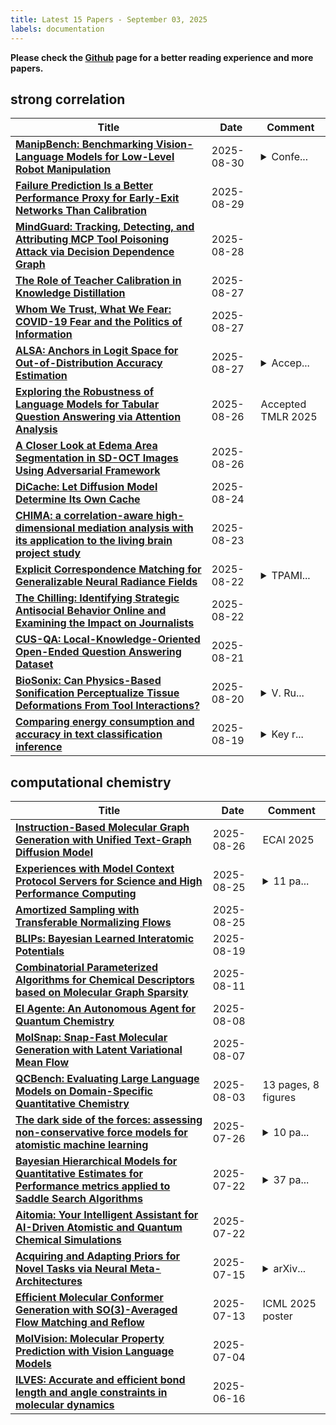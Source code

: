 ```yaml
---
title: Latest 15 Papers - September 03, 2025
labels: documentation
---
```

**Please check the [Github](https://github.com/zezhishao/MTS_Daily_ArXiv) page for a better reading experience and more papers.**

## strong correlation
| **Title** | **Date** | **Comment** |
| --- | --- | --- |
| **[ManipBench: Benchmarking Vision-Language Models for Low-Level Robot Manipulation](http://arxiv.org/abs/2505.09698v2)** | 2025-08-30 | <details><summary>Confe...</summary><p>Conference on Robot Learning (CoRL) 2025. 50 pages and 30 figures. v2 is the camera-ready and includes a few more new experiments compared to v1</p></details> |
| **[Failure Prediction Is a Better Performance Proxy for Early-Exit Networks Than Calibration](http://arxiv.org/abs/2508.21495v1)** | 2025-08-29 |  |
| **[MindGuard: Tracking, Detecting, and Attributing MCP Tool Poisoning Attack via Decision Dependence Graph](http://arxiv.org/abs/2508.20412v1)** | 2025-08-28 |  |
| **[The Role of Teacher Calibration in Knowledge Distillation](http://arxiv.org/abs/2508.20224v1)** | 2025-08-27 |  |
| **[Whom We Trust, What We Fear: COVID-19 Fear and the Politics of Information](http://arxiv.org/abs/2508.20146v1)** | 2025-08-27 |  |
| **[ALSA: Anchors in Logit Space for Out-of-Distribution Accuracy Estimation](http://arxiv.org/abs/2508.19613v1)** | 2025-08-27 | <details><summary>Accep...</summary><p>Accepted to BMVC 2025, Oral</p></details> |
| **[Exploring the Robustness of Language Models for Tabular Question Answering via Attention Analysis](http://arxiv.org/abs/2406.12719v4)** | 2025-08-26 | Accepted TMLR 2025 |
| **[A Closer Look at Edema Area Segmentation in SD-OCT Images Using Adversarial Framework](http://arxiv.org/abs/2508.18790v1)** | 2025-08-26 |  |
| **[DiCache: Let Diffusion Model Determine Its Own Cache](http://arxiv.org/abs/2508.17356v1)** | 2025-08-24 |  |
| **[CHIMA: a correlation-aware high-dimensional mediation analysis with its application to the living brain project study](http://arxiv.org/abs/2508.16883v1)** | 2025-08-23 |  |
| **[Explicit Correspondence Matching for Generalizable Neural Radiance Fields](http://arxiv.org/abs/2304.12294v2)** | 2025-08-22 | <details><summary>TPAMI...</summary><p>TPAMI 2025, Project page: https://donydchen.github.io/matchnerf, Code: https://github.com/donydchen/matchnerf</p></details> |
| **[The Chilling: Identifying Strategic Antisocial Behavior Online and Examining the Impact on Journalists](http://arxiv.org/abs/2508.15061v2)** | 2025-08-22 |  |
| **[CUS-QA: Local-Knowledge-Oriented Open-Ended Question Answering Dataset](http://arxiv.org/abs/2507.22752v2)** | 2025-08-21 |  |
| **[BioSonix: Can Physics-Based Sonification Perceptualize Tissue Deformations From Tool Interactions?](http://arxiv.org/abs/2508.14688v1)** | 2025-08-20 | <details><summary>V. Ru...</summary><p>V. Ruozzi and S. Matinfar contributed equally to this work</p></details> |
| **[Comparing energy consumption and accuracy in text classification inference](http://arxiv.org/abs/2508.14170v1)** | 2025-08-19 | <details><summary>Key r...</summary><p>Key results in Figure 1, submitted to Nature Communications, 25 pages</p></details> |

## computational chemistry
| **Title** | **Date** | **Comment** |
| --- | --- | --- |
| **[Instruction-Based Molecular Graph Generation with Unified Text-Graph Diffusion Model](http://arxiv.org/abs/2408.09896v2)** | 2025-08-26 | ECAI 2025 |
| **[Experiences with Model Context Protocol Servers for Science and High Performance Computing](http://arxiv.org/abs/2508.18489v1)** | 2025-08-25 | <details><summary>11 pa...</summary><p>11 pages, including a 4-page appendix</p></details> |
| **[Amortized Sampling with Transferable Normalizing Flows](http://arxiv.org/abs/2508.18175v1)** | 2025-08-25 |  |
| **[BLIPs: Bayesian Learned Interatomic Potentials](http://arxiv.org/abs/2508.14022v1)** | 2025-08-19 |  |
| **[Combinatorial Parameterized Algorithms for Chemical Descriptors based on Molecular Graph Sparsity](http://arxiv.org/abs/2303.13279v2)** | 2025-08-11 |  |
| **[El Agente: An Autonomous Agent for Quantum Chemistry](http://arxiv.org/abs/2505.02484v2)** | 2025-08-08 |  |
| **[MolSnap: Snap-Fast Molecular Generation with Latent Variational Mean Flow](http://arxiv.org/abs/2508.05411v1)** | 2025-08-07 |  |
| **[QCBench: Evaluating Large Language Models on Domain-Specific Quantitative Chemistry](http://arxiv.org/abs/2508.01670v1)** | 2025-08-03 | 13 pages, 8 figures |
| **[The dark side of the forces: assessing non-conservative force models for atomistic machine learning](http://arxiv.org/abs/2412.11569v5)** | 2025-07-26 | <details><summary>10 pa...</summary><p>10 pages (including references) + appendix Conference format</p></details> |
| **[Bayesian Hierarchical Models for Quantitative Estimates for Performance metrics applied to Saddle Search Algorithms](http://arxiv.org/abs/2505.13621v3)** | 2025-07-22 | <details><summary>37 pa...</summary><p>37 pages, 30 figures, 7 tables</p></details> |
| **[Aitomia: Your Intelligent Assistant for AI-Driven Atomistic and Quantum Chemical Simulations](http://arxiv.org/abs/2505.08195v3)** | 2025-07-22 |  |
| **[Acquiring and Adapting Priors for Novel Tasks via Neural Meta-Architectures](http://arxiv.org/abs/2507.10446v2)** | 2025-07-15 | <details><summary>arXiv...</summary><p>arXiv admin note: text overlap with arXiv:2310.17075</p></details> |
| **[Efficient Molecular Conformer Generation with SO(3)-Averaged Flow Matching and Reflow](http://arxiv.org/abs/2507.09785v1)** | 2025-07-13 | ICML 2025 poster |
| **[MolVision: Molecular Property Prediction with Vision Language Models](http://arxiv.org/abs/2507.03283v1)** | 2025-07-04 |  |
| **[ILVES: Accurate and efficient bond length and angle constraints in molecular dynamics](http://arxiv.org/abs/2503.13075v3)** | 2025-06-16 |  |

